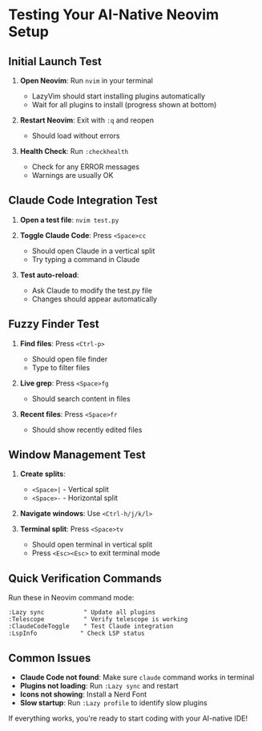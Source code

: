 # Testing Your AI-Native Neovim Setup

## Initial Launch Test

1. **Open Neovim**: Run `nvim` in your terminal
   - LazyVim should start installing plugins automatically
   - Wait for all plugins to install (progress shown at bottom)

2. **Restart Neovim**: Exit with `:q` and reopen
   - Should load without errors

3. **Health Check**: Run `:checkhealth`
   - Check for any ERROR messages
   - Warnings are usually OK

## Claude Code Integration Test

1. **Open a test file**: `nvim test.py`

2. **Toggle Claude Code**: Press `<Space>cc`
   - Should open Claude in a vertical split
   - Try typing a command in Claude

3. **Test auto-reload**: 
   - Ask Claude to modify the test.py file
   - Changes should appear automatically

## Fuzzy Finder Test

1. **Find files**: Press `<Ctrl-p>`
   - Should open file finder
   - Type to filter files

2. **Live grep**: Press `<Space>fg`
   - Should search content in files

3. **Recent files**: Press `<Space>fr`
   - Should show recently edited files

## Window Management Test

1. **Create splits**:
   - `<Space>|` - Vertical split
   - `<Space>-` - Horizontal split

2. **Navigate windows**: Use `<Ctrl-h/j/k/l>`

3. **Terminal split**: Press `<Space>tv`
   - Should open terminal in vertical split
   - Press `<Esc><Esc>` to exit terminal mode

## Quick Verification Commands

Run these in Neovim command mode:

```vim
:Lazy sync           " Update all plugins
:Telescope           " Verify telescope is working
:ClaudeCodeToggle    " Test Claude integration
:LspInfo            " Check LSP status
```

## Common Issues

- **Claude Code not found**: Make sure `claude` command works in terminal
- **Plugins not loading**: Run `:Lazy sync` and restart
- **Icons not showing**: Install a Nerd Font
- **Slow startup**: Run `:Lazy profile` to identify slow plugins

If everything works, you're ready to start coding with your AI-native IDE!